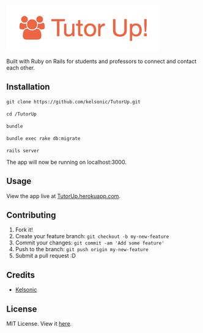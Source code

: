 ![Tutor Up!](https://github.com/kelsonic/TutorUp/blob/master/app/assets/images/readme-logo.png)

Built with Ruby on Rails for students and professors to connect and contact each other.

## Installation

```
git clone https://github.com/kelsonic/TutorUp.git

cd /TutorUp

bundle

bundle exec rake db:migrate

rails server
```

The app will now be running on localhost:3000.

## Usage

View the app live at [TutorUp.herokuapp.com](http://tutorup.herokuapp.com/).

## Contributing

1. Fork it!
2. Create your feature branch: `git checkout -b my-new-feature`
3. Commit your changes: `git commit -am 'Add some feature'`
4. Push to the branch: `git push origin my-new-feature`
5. Submit a pull request :D

## Credits

* [Kelsonic](https://github.com/kelsonic)

## License

MIT License. View it [here](https://github.com/kelsonic/TutorUp/blob/master/LICENSE).